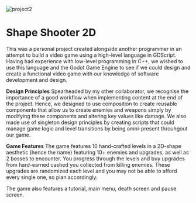 
![project2](https://github.com/ahaider1/Godot-Space-Project/assets/104745974/ca1326b4-f6f7-4111-8c60-936356321236)
# Shape Shooter 2D
This was a personal project created alongside another programmer in an attempt to build a video game using a high-level language in GDScript. Having had experience with low-level programming in C++, we wished to use this language and the Godot Game Engine to see if we could design and create a functional video game with our knowledge of software development and design.

**Design Principles**
Spearheaded by my other collaborator, we recognise the importance of a good workflow when implementing content at the end of the project. Hence, we designed to use composition to create reusable components that allow us to create enemies and weapons simply by modifying these components and altering key values like damage. We also made use of singleton design principles by creating scripts that could manage game logic and level transitions by being omni-present throuhgout our game.

**Game Features**
The game features 10 hand-crafted levels in a 2D-shape aesthetic (hence the name) featuring 10+ enemies and upgrades, as well as 2 bosses to encounter. You progress through the levels and buy upgrades from hard-earned cashed you collected from killing enemies. These upgrades are randomized each level and you may not be able to afford every single one, so plan accordingly.

The game also features a tutorial, main menu, death screen and pause screen.
